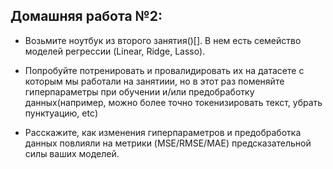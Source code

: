 ## Домашняя работа №2: 

- Возьмите ноутбук из второго занятия()[]. В нем есть семейство моделей регрессии (Linear, Ridge, Lasso).

- Попробуйте потренировать и провалидировать их на датасете с которым мы работали на занятиии, но в этот раз поменяйте гиперпараметры при обучении и/или предобработку данных(например, можно более точно токенизировать текст, убрать пунктуацию, etc)

- Расскажите, как изменения гиперпараметров и предобработка данных повлияли на метрики (MSE/RMSE/MAE) предсказательной силы ваших моделей.
